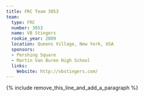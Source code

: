 ```yaml
---
title: FRC Team 3053
team:
  type: FRC
  number: 3053
  name: VB Stingers
  rookie_year: 2009
  location: Queens Village, New York, USA
  sponsors:
  - Pershing Square
  - Martin Van Buren High School
  links:
    Website: http://vbstingers.com/
---
```


{% include remove_this_line_and_add_a_paragraph %}